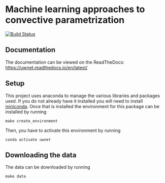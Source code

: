 # Machine learning approaches to convective parametrization
[![Build
Status](https://travis-ci.org/nbren12/uwnet.svg?branch=master)](https://travis-ci.org/nbren12/uwnet)

## Documentation

The documentation can be viewed on the ReadTheDocs: https://uwnet.readthedocs.io/en/latest/

## Setup

This project uses anaconda to manage the various libraries and packages used. If you do not already have it installed you will need to install [miniconda](https://conda.io/miniconda.html). Once that is installed the environment for this package can be installed by running

    make create_environment

Then, you have to activate this environment by running

    conda activate uwnet

## Downloading the data


The data can be downloaded by running

    make data

